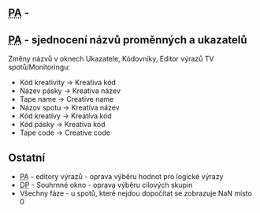 ﻿---
categories: [fenix]
layout: fenix
---
## <abbr title="Postanalýza">PA</abbr> - 

## <abbr title="Postanalýza">PA</abbr> - sjednocení názvů proměnných a ukazatelů
Změny názvů v oknech Ukazatele, Kódovníky, Editor výrazů TV spotů/Monitoringu:

<ul>
<li>Kód kreativity -> Kreativa kód</li>
<li>Název pásky -> Kreativa název</li>
<li>Tape name -> Creative name</li>
<li>Názov spotu -> Kreatíva název</li>
<li>Kód kreatívy -> Kreatíva kód</li>
<li>Kód pásky -> Kreativa kód</li>
<li>Tape code -> Creative code</li>
</ul>

## Ostatní
<ul>
<li><abbr title="Postanalýza">PA</abbr> - editory výrazů - oprava výběru hodnot pro logické výrazy</li>
<li><abbr title="Detailní plán">DP</abbr> - Souhrnné okno - oprava výběru cílových skupin</li>
<li>Všechny fáze - u spotů, které nejdou dopočítat se zobrazuje NaN místo 0</li>
</ul>
